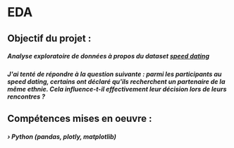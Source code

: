 # EDA

## Objectif du projet :
##### Analyse exploratoire de données à propos du dataset [speed dating](https://www.kaggle.com/datasets/annavictoria/speed-dating-experiment)
##### J'ai tenté de répondre à la question suivante : parmi les participants au speed dating, certains ont déclaré qu'ils recherchent un partenaire de la même ethnie. Cela influence-t-il effectivement leur décision lors de leurs rencontres ?

## Compétences mises en oeuvre :
##### › Python (pandas, plotly, matplotlib)
